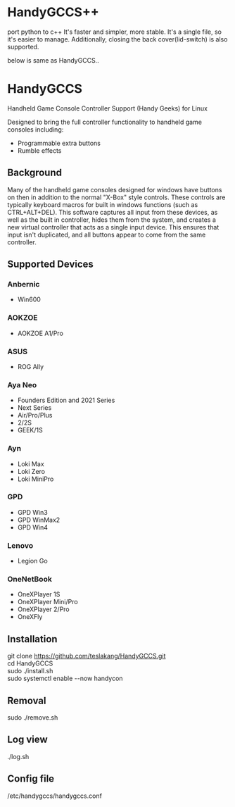 # HandyGCCS++
port python to c++
It's faster and simpler, more stable.
It's a single file, so it's easier to manage.
Additionally, closing the back cover(lid-switch) is also supported.

below is same as HandyGCCS..

# HandyGCCS
Handheld Game Console Controller Support (Handy Geeks) for Linux

Designed to bring the full controller functionality to handheld game consoles including:
- Programmable extra buttons
- Rumble effects

## Background
Many of the handheld game consoles designed for windows have buttons on then in addition to the normal "X-Box" style controls. These controls are typically keyboard macros for built in windows functions (such as CTRL+ALT+DEL). This software captures all input from these devices, as well as the built in controller, hides them from the system, and creates a new virtual controller that acts as a single input device. This ensures that input isn't duplicated, and all buttons appear to come from the same controller.

## Supported Devices

### Anbernic
- Win600

### AOKZOE
- AOKZOE A1/Pro
 
### ASUS
- ROG Ally

### Aya Neo
- Founders Edition and 2021 Series
- Next Series
- Air/Pro/Plus
- 2/2S
- GEEK/1S

### Ayn
- Loki Max
- Loki Zero
- Loki MiniPro

### GPD
- GPD Win3
- GPD WinMax2
- GPD Win4

### Lenovo
- Legion Go

### OneNetBook
- OneXPlayer 1S
- OneXPlayer Mini/Pro
- OneXPlayer 2/Pro
- OneXFly

## Installation

git clone https://github.com/teslakang/HandyGCCS.git<br>
cd HandyGCCS<br>
sudo ./install.sh<br>
sudo systemctl enable --now handycon<br>

## Removal
sudo ./remove.sh

## Log view
./log.sh

## Config file
/etc/handygccs/handygccs.conf
